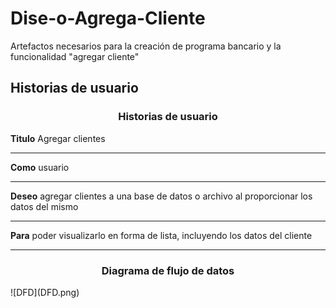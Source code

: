 # Dise-o-Agrega-Cliente
Artefactos necesarios para la creación de programa bancario y la funcionalidad "agregar cliente"

<h2>Historias de usuario</h2>

<h3 align="center">Historias de usuario</h3>

**Titulo** Agregar clientes
________________________________________________________________________________________________________________

**Como** usuario
________________________________________________________________________________________________________________

**Deseo** agregar clientes a una base de datos o archivo al proporcionar los datos del mismo
________________________________________________________________________________________________________________

**Para** poder visualizarlo en forma de lista, incluyendo los datos del cliente
________________________________________________________________________________________________________________

<h3 align="center">Diagrama de flujo de datos </h3>
![DFD](DFD.png)
